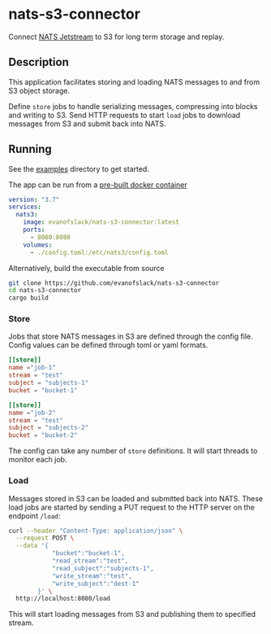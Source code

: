 # nats-s3-connector

Connect [NATS Jetstream](https://docs.nats.io/nats-concepts/jetstream) to S3 for long term storage and replay.

## Description

This application facilitates storing and loading NATS messages
to and from S3 object storage.

Define `store` jobs to handle serializing messages, compressing into blocks
and writing to S3. Send HTTP requests to start `load` jobs to download messages
from S3 and submit back into NATS.

## Running

See the [examples](https://github.com/evanofslack/nats-s3-connector/tree/main/examples) directory to get started.

The app can be run from a [pre-built docker container](https://hub.docker.com/r/evanofslack/nats-s3-connector/tags)

```yaml
version: "3.7"
services:
  nats3:
    image: evanofslack/nats-s3-connector:latest
    ports:
      - 8080:8080
    volumes:
      - ./config.toml:/etc/nats3/config.toml
```

Alternatively, build the executable from source

```bash
git clone https://github.com/evanofslack/nats-s3-connector
cd nats-s3-connector
cargo build
```

### Store

Jobs that store NATS messages in S3 are defined through the config file.
Config values can be defined through toml or yaml formats.

```toml
[[store]]
name ="job-1"
stream = "test"
subject = "subjects-1"
bucket = "bucket-1"

[[store]]
name ="job-2"
stream = "test"
subject = "subjects-2"
bucket = "bucket-2"
```

The config can take any number of `store` definitions. It will start
threads to monitor each job.

### Load

Messages stored in S3 can be loaded and submitted back into NATS.
These load jobs are started by sending a PUT request to the HTTP server
on the endpoint `/load`:

```bash
curl --header "Content-Type: application/json" \
  --request POST \
  --data '{
            "bucket":"bucket-1",
            "read_stream":"test",
            "read_subject":"subjects-1",
            "write_stream":"test",
            "write_subject":"dest-1"
        }' \
  http://localhost:8080/load
```

This will start loading messages from S3 and publishing them to specified stream.

